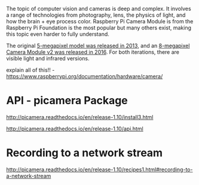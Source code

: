 <!--
Maintainer:   jeffskinnerbox@yahoo.com / www.jeffskinnerbox.me
Version:      0.4.0
-->


The topic of computer vision and cameras is deep and complex.
It involves a range of technologies from photography,
lens, the physics of light, and how the brain + eye process color.
Raspberry Pi Camera Module is from the Raspberry Pi Foundation
is the most popular but many others exist,
making this topic even harder to fully understand.

The original [5-megapixel model was released in 2013][01],
and an [8-megapixel Camera Module v2 was released in 2016][02].
For both iterations, there are visible light and infrared versions.


explain all of this!! - https://www.raspberrypi.org/documentation/hardware/camera/

# API - picamera Package
http://picamera.readthedocs.io/en/release-1.10/install3.html

http://picamera.readthedocs.io/en/release-1.10/api.html

# Recording to a network stream
http://picamera.readthedocs.io/en/release-1.10/recipes1.html#recording-to-a-network-stream



[01]:https://www.raspberrypi.org/blog/camera-board-available-for-sale/
[02]:https://www.raspberrypi.org/blog/new-8-megapixel-camera-board-sale-25/
